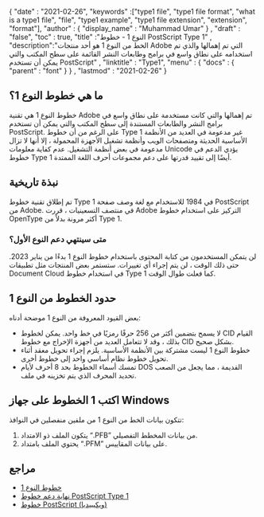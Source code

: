 {
  "date" : "2021-02-26",
  "keywords" :["type1 file", "type1 file format", "what is a type1 file", "file", "type1 example", "type1 file extension", "extension", "format"],
  "author" : {
    "display_name" : "Muhammad Umar"
} ,
  "draft" : "false",
  "toc" : true,
  "title" :"النوع 1 - خطوط PostScript Type 1" ,
  "description":"الخط من النوع 1 هو أحد منتجات Adobe التي تم إهمالها والذي تم استخدامه على نطاق واسع في برامج وطابعات النشر القائمة على سطح المكتب والتي يمكن أن تستخدم PostScript" ,
  "linktitle" : "Type1",
  "menu" : {
    "docs" : {
      "parent" : "font"
}
} ,
  "lastmod" : "2021-02-26"
}

## ما هي خطوط النوع 1؟

خطوط النوع 1 هي تقنية Adobe تم إهمالها والتي كانت مستخدمة على نطاق واسع في برامج النشر والطابعات المستندة إلى سطح المكتب والتي يمكن أن تستخدم PostScript. على الرغم من أن خطوط Type 1 غير مدعومة في العديد من الأنظمة الأساسية الحديثة ومتصفحات الويب وأنظمة تشغيل الأجهزة المحمولة ، إلا أنها لا تزال مدعومة في بعض أنظمة التشغيل. عدم كفاية معلومات Unicode يؤدي الدعم في خطوط Type 1 أيضًا إلى تقييد قدرتها على دعم مجموعات أحرف اللغة الممتدة.

## نبذة تاريخية

تم إطلاق تقنية خطوط Type 1 في 1984 للاستخدام مع لغة وصف صفحة PostScript من Adobe. في منتصف التسعينيات ، قررت Adobe التركيز على استخدام خطوط OpenType أكثر مرونة بدلاً من Type 1.

### متى سينتهي دعم النوع الأول؟
لن يتمكن المستخدمون من كتابة المحتوى باستخدام خطوط النوع 1 بدءًا من يناير 2023. حتى ذلك الوقت ، لن يتم إجراء أي تغييرات.
ستستمر بعض المنتجات مثل تطبيقات Document Cloud في استخدام خطوط Type 1 كما فعلت طوال الوقت.


## حدود الخطوط من النوع 1

بعض القيود المعروفة من النوع 1 موضحة أدناه:

- لا يسمح بتضمين أكثر من 256 حرفًا رمزيًا في خط واحد. يمكن لخطوط CID القيام بذلك ، وقد لا تتعامل العديد من أجهزة الإخراج مع خطوط CID بشكل صحيح.
- خطوط النوع 1 ليست مشتركة بين الأنظمة الأساسية. يلزم إجراء تحويل معقد أثناء تحويل خطوط نظام أساسي واحد إلى خطوط أخرى.
- تمسك أسماء الخطوط بحد 8 أحرف لأيام DOS القديمة ، مما يجعل من الصعب تحديد المحرف الذي يتم تخزينه في ملف.

## اكتب 1 الخطوط على جهاز Windows
تتكون بيانات الخط من النوع 1 من ملفين منفصلين في النوافذ:

1. يتكون الملف ذو الامتداد “.PFB” من بيانات المخطط التفصيلي.
2. يحتوي الملف بامتداد “.PFM” على بيانات المقاييس.

## مراجع
* [خطوط النوع 1](https://www.prepressure.com/fonts/basics/type1)
* [نهاية دعم خطوط PostScript Type 1](https://helpx.adobe.com/fonts/kb/postscript-type-1-fonts-end-of-support.html)
* [خطوط PostScript (ويكيبيديا)](https://en.wikipedia.org/wiki/PostScript_fonts)


